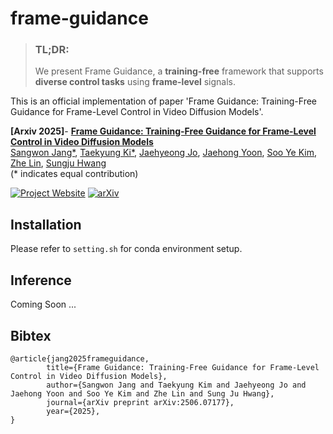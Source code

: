 # frame-guidance
> ### TL;DR:
> We present Frame Guidance, a **training-free** framework that supports **diverse control tasks** using **frame-level** signals.

This is an official implementation of paper 'Frame Guidance: Training-Free Guidance for Frame-Level Control in Video Diffusion Models'.

**[Arxiv 2025]**- **[Frame Guidance: Training-Free Guidance for Frame-Level Control in Video Diffusion Models](https://arxiv.org/abs/2506.07177)**
<br/>
[Sangwon Jang*](https://agwmon.github.io/), [Taekyung Ki*](https://choi403.github.io/), [Jaehyeong Jo](http://harryjo97.github.io/), [Jaehong Yoon](https://jaehong31.github.io/), [Soo Ye Kim](https://sites.google.com/view/sooyekim), [Zhe Lin](https://sites.google.com/site/zhelin625/home), [Sungju Hwang](http://www.sungjuhwang.com/)
<br/>(* indicates equal contribution)

[![Project Website](https://img.shields.io/badge/Project-Website-orange)](https://frame-guidance-video.github.io/) [![arXiv](https://img.shields.io/badge/arXiv-2506.07177-b31b1b.svg)](https://arxiv.org/abs/0)

## Installation
Please refer to ```setting.sh``` for conda environment setup.

## Inference
Coming Soon ...
## Bibtex
```
@article{jang2025frameguidance,
        title={Frame Guidance: Training-Free Guidance for Frame-Level Control in Video Diffusion Models}, 
        author={Sangwon Jang and Taekyung Kim and Jaehyeong Jo and Jaehong Yoon and Soo Ye Kim and Zhe Lin and Sung Ju Hwang},
        journal={arXiv preprint arXiv:2506.07177},
        year={2025},
}
```

